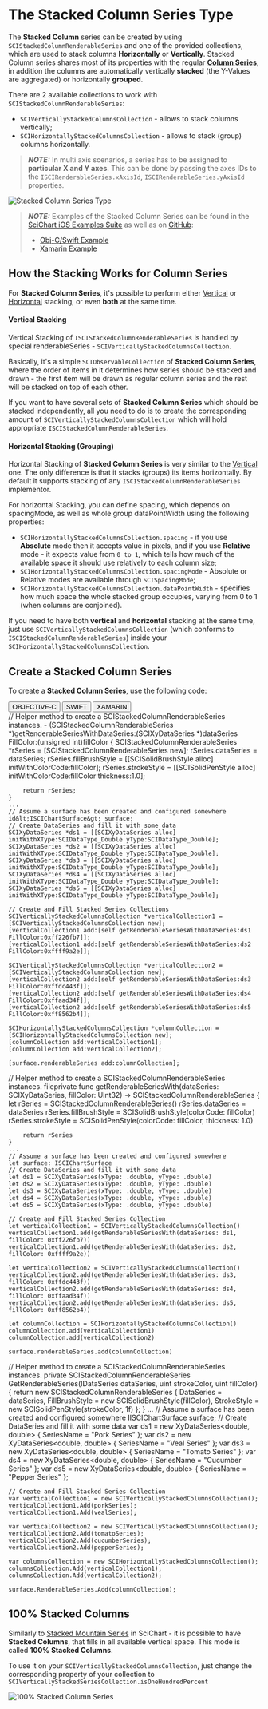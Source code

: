 # The Stacked Column Series Type
The **Stacked Column** series can be created by using `SCIStackedColumnRenderableSeries` and one of the provided collections, which are used to stack columns **Horizontally** or **Vertically**.
Stacked Column series shares most of its properties with the regular **[Column Series](2d-chart-types---column-series.html)**, in addition the columns are automatically vertically **stacked** (the Y-Values are aggregated) or horizontally **grouped**.

There are 2 available collections to work with `SCIStackedColumnRenderableSeries`:
- `SCIVerticallyStackedColumnsCollection` - allows to stack columns vertically;
- `SCIHorizontallyStackedColumnsCollection` - allows to stack (group) columns horizontally.

> **_NOTE:_** In multi axis scenarios, a series has to be assigned to **particular X and Y axes**. This can be done by passing the axes IDs to the `ISCIRenderableSeries.xAxisId`, `ISCIRenderableSeries.yAxisId` properties.

![Stacked Column Series Type](img/chart-types-2d/stacked-column-chart-example.png)

> **_NOTE:_** Examples of the Stacked Column Series can be found in the [SciChart iOS Examples Suite](https://www.scichart.com/examples/ios-chart/) as well as on [GitHub](https://github.com/ABTSoftware/SciChart.iOS.Examples):
> 
> - [Obj-C/Swift Example](https://www.scichart.com/example/ios-chart/ios-chart-stacked-column-chart-example/)
> - [Xamarin Example](https://www.scichart.com/example/xamarin-chart/xamarin-stacked-column-chart-example/)

## How the Stacking Works for Column Series
For **Stacked Column Series**, it's possible to perform either [Vertical](#vertical-stacking) or [Horizontal](#horizontal-stacking) stacking, or even **both** at the same time.

#### Vertical Stacking
Vertical Stacking of `ISCIStackedColumnRenderableSeries` is handled by special renderableSeries - `SCIVerticallyStackedColumnsCollection`.

Basically, it's a simple `SCIObservableCollection` of **Stacked Column Series**, where the order of items in it determines how series should be stacked and drawn - the first item will be drawn as regular column series and the rest will be stacked on top of each other. 

If you want to have several sets of **Stacked Column Series** which should be stacked independently, all you need to do is to create the corresponding amount of `SCIVerticallyStackedColumnsCollection` which will hold appropriate `ISCIStackedColumnRenderableSeries`.

#### Horizontal Stacking (Grouping)
Horizontal Stacking of **Stacked Column Series** is very similar to the [Vertical](#vertical-stacking) one. The only difference is that it stacks (groups) its items horizontally. 
By default it supports stacking of any `ISCIStackedColumnRenderableSeries` implementor.

For horizontal Stacking, you can define spacing, which depends on spacingMode, as well as whole group dataPointWidth using the following properties:

- `SCIHorizontallyStackedColumnsCollection.spacing` - if you use **Absolute** mode then it accepts value in pixels, and if you use **Relative** mode - it expects value from `0 to 1`, which tells how much of the available space it should use relatively to each column size;
- `SCIHorizontallyStackedColumnsCollection.spacingMode` - Absolute or Relative modes are available through `SCISpacingMode`;
- `SCIHorizontallyStackedColumnsCollection.dataPointWidth` - specifies how much space the whole stacked group occupies, varying from 0 to 1 (when columns are conjoined). 

If you need to have both **vertical** and **horizontal** stacking at the same time, just use `SCIVerticallyStackedColumnsCollection` (which conforms to `ISCIStackedColumnRenderableSeries`) inside your `SCIHorizontallyStackedColumnsCollection`.

## Create a Stacked Column Series 
To create a **Stacked Column Series**, use the following code:

<div class="code-snippet-tabs">
  <button class="code-snippet-tab" onclick="showCodeFor(event, 'objectivec')">OBJECTIVE-C</button>
  <button class="code-snippet-tab" onclick="showCodeFor(event, 'swift')">SWIFT</button>
  <button class="code-snippet-tab" onclick="showCodeFor(event, 'cs')">XAMARIN</button>
</div>
<div class="code-snippet" id="objectivec">
    // Helper method to create a SCIStackedColumnRenderableSeries instances.
    - (SCIStackedColumnRenderableSeries *)getRenderableSeriesWithDataSeries:(SCIXyDataSeries *)dataSeries FillColor:(unsigned int)fillColor {
        SCIStackedColumnRenderableSeries *rSeries = [SCIStackedColumnRenderableSeries new];
        rSeries.dataSeries = dataSeries;
        rSeries.fillBrushStyle = [[SCISolidBrushStyle alloc] initWithColorCode:fillColor];
        rSeries.strokeStyle = [[SCISolidPenStyle alloc] initWithColorCode:fillColor thickness:1.0];
        
        return rSeries;
    }
    ...
    // Assume a surface has been created and configured somewhere
    id&lt;ISCIChartSurface&gt; surface;
    // Create DataSeries and fill it with some data
    SCIXyDataSeries *ds1 = [[SCIXyDataSeries alloc] initWithXType:SCIDataType_Double yType:SCIDataType_Double];
    SCIXyDataSeries *ds2 = [[SCIXyDataSeries alloc] initWithXType:SCIDataType_Double yType:SCIDataType_Double];
    SCIXyDataSeries *ds3 = [[SCIXyDataSeries alloc] initWithXType:SCIDataType_Double yType:SCIDataType_Double];
    SCIXyDataSeries *ds4 = [[SCIXyDataSeries alloc] initWithXType:SCIDataType_Double yType:SCIDataType_Double];
    SCIXyDataSeries *ds5 = [[SCIXyDataSeries alloc] initWithXType:SCIDataType_Double yType:SCIDataType_Double];

    // Create and Fill Stacked Series Collections
    SCIVerticallyStackedColumnsCollection *verticalCollection1 = [SCIVerticallyStackedColumnsCollection new];
    [verticalCollection1 add:[self getRenderableSeriesWithDataSeries:ds1 FillColor:0xff226fb7]];
    [verticalCollection1 add:[self getRenderableSeriesWithDataSeries:ds2 FillColor:0xffff9a2e]];

    SCIVerticallyStackedColumnsCollection *verticalCollection2 = [SCIVerticallyStackedColumnsCollection new];
    [verticalCollection2 add:[self getRenderableSeriesWithDataSeries:ds3 FillColor:0xffdc443f]];
    [verticalCollection2 add:[self getRenderableSeriesWithDataSeries:ds4 FillColor:0xffaad34f]];
    [verticalCollection2 add:[self getRenderableSeriesWithDataSeries:ds5 FillColor:0xff8562b4]];
    
    SCIHorizontallyStackedColumnsCollection *columnCollection = [SCIHorizontallyStackedColumnsCollection new];
    [columnCollection add:verticalCollection1];
    [columnCollection add:verticalCollection2];
    
    [surface.renderableSeries add:columnCollection];
</div>
<div class="code-snippet" id="swift">
    // Helper method to create a SCIStackedColumnRenderableSeries instances.
    fileprivate func getRenderableSeriesWith(dataSeries: SCIXyDataSeries, fillColor: UInt32) -> SCIStackedColumnRenderableSeries {
        let rSeries = SCIStackedColumnRenderableSeries()
        rSeries.dataSeries = dataSeries
        rSeries.fillBrushStyle = SCISolidBrushStyle(colorCode: fillColor)
        rSeries.strokeStyle = SCISolidPenStyle(colorCode: fillColor, thickness: 1.0)
        
        return rSeries
    }
    ...
    // Assume a surface has been created and configured somewhere
    let surface: ISCIChartSurface
    // Create DataSeries and fill it with some data
    let ds1 = SCIXyDataSeries(xType: .double, yType: .double)
    let ds2 = SCIXyDataSeries(xType: .double, yType: .double)
    let ds3 = SCIXyDataSeries(xType: .double, yType: .double)
    let ds4 = SCIXyDataSeries(xType: .double, yType: .double)
    let ds5 = SCIXyDataSeries(xType: .double, yType: .double)

    // Create and Fill Stacked Series Collection
    let verticalCollection1 = SCIVerticallyStackedColumnsCollection()
    verticalCollection1.add(getRenderableSeriesWith(dataSeries: ds1, fillColor: 0xff226fb7))
    verticalCollection1.add(getRenderableSeriesWith(dataSeries: ds2, fillColor: 0xffff9a2e))
    
    let verticalCollection2 = SCIVerticallyStackedColumnsCollection()
    verticalCollection2.add(getRenderableSeriesWith(dataSeries: ds3, fillColor: 0xffdc443f))
    verticalCollection2.add(getRenderableSeriesWith(dataSeries: ds4, fillColor: 0xffaad34f))
    verticalCollection2.add(getRenderableSeriesWith(dataSeries: ds5, fillColor: 0xff8562b4))
    
    let columnCollection = SCIHorizontallyStackedColumnsCollection()
    columnCollection.add(verticalCollection1)
    columnCollection.add(verticalCollection2)

    surface.renderableSeries.add(columnCollection)
</div>
<div class="code-snippet" id="cs">
    // Helper method to create a SCIStackedColumnRenderableSeries instances.
    private SCIStackedColumnRenderableSeries GetRenderableSeries(IDataSeries dataSeries, uint strokeColor, uint fillColor)
    {
        return new SCIStackedColumnRenderableSeries
        {
            DataSeries = dataSeries,
            FillBrushStyle = new SCISolidBrushStyle(fillColor),
            StrokeStyle = new SCISolidPenStyle(strokeColor, 1f)
        };
    }
    ...
    // Assume a surface has been created and configured somewhere
    IISCIChartSurface surface;
    // Create DataSeries and fill it with some data
    var ds1 = new XyDataSeries&lt;double, double&gt; { SeriesName = "Pork Series" };
    var ds2 = new XyDataSeries&lt;double, double&gt; { SeriesName = "Veal Series" };
    var ds3 = new XyDataSeries&lt;double, double&gt; { SeriesName = "Tomato Series" };
    var ds4 = new XyDataSeries&lt;double, double&gt; { SeriesName = "Cucumber Series" };
    var ds5 = new XyDataSeries&lt;double, double&gt; { SeriesName = "Pepper Series" };

    // Create and Fill Stacked Series Collection
    var verticalCollection1 = new SCIVerticallyStackedColumnsCollection();
    verticalCollection1.Add(porkSeries);
    verticalCollection1.Add(vealSeries);

    var verticalCollection2 = new SCIVerticallyStackedColumnsCollection();
    verticalCollection2.Add(tomatoSeries);
    verticalCollection2.Add(cucumberSeries);
    verticalCollection2.Add(pepperSeries);

    var columnsCollection = new SCIHorizontallyStackedColumnsCollection();
    columnsCollection.Add(verticalCollection1);
    columnsCollection.Add(verticalCollection2);

    surface.RenderableSeries.Add(columnCollection);
</div>

## 100% Stacked Columns
Similarly to [Stacked Mountain Series](2d-chart-types---stacked-mountain-series.html) in SciChart - it is possible to have **Stacked Columns**, that fills in all available vertical space. This mode is called **100% Stacked Columns**.

To use it on your `SCIVerticallyStackedColumnsCollection`, just change the corresponding property of your collection to `SCIVerticallyStackedSeriesCollection.isOneHundredPercent`

![100% Stacked Column Series](img/chart-types-2d/stacked-100-percent-column-chart-example.png)
